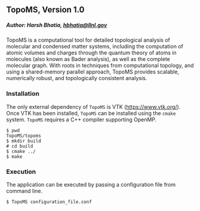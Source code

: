 ## TopoMS, Version 1.0
##### Author: Harsh Bhatia, hbhatia@llnl.gov

TopoMS is a computational tool for detailed topological analysis of molecular
and condensed matter systems, including the computation of atomic volumes and
charges through the quantum theory of atoms in molecules (also known as Bader
analysis), as well as the complete molecular graph.  With roots in techniques
from computational topology, and using a shared-memory parallel approach,
TopoMS provides scalable, numerically robust, and topologically consistent
analysis.

### Installation

The only external dependency of `TopoMS` is VTK (https://www.vtk.org/). Once VTK has been installed, `TopoMS` can be installed using the `cmake` system. `TopoMS`  requires a C++ compiler supporting OpenMP.

```
$ pwd
TopoMS/topoms
$ mkdir build
# cd build
$ cmake ../
$ make
```

### Execution

The application can be executed by passing a configuration file from command line.

```
$ TopoMS configuration_file.conf
```